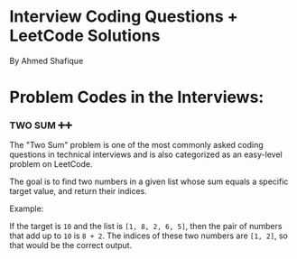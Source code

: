# Interview Coding Questions + LeetCode Solutions
By Ahmed Shafique

# Problem Codes in the Interviews:
### TWO SUM ➕➕
The "Two Sum" problem is one of the most commonly asked coding questions in technical interviews and is also categorized as an easy-level problem on LeetCode.

The goal is to find two numbers in a given list whose sum equals a specific target value, and return their indices.

Example:

If the target is `10` and the list is `[1, 8, 2, 6, 5]`, then the pair of numbers that add up to `10` is `8 + 2`.
The indices of these two numbers are `[1, 2]`, so that would be the correct output.